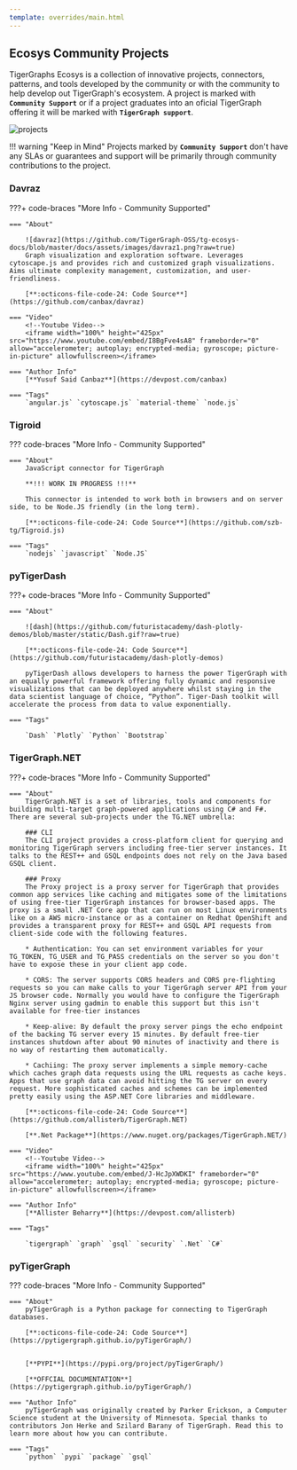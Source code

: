 ```yaml
---
template: overrides/main.html
---
```


## Ecosys Community Projects
TigerGraphs Ecosys is a collection of innovative projects, connectors, patterns, and tools developed by the community or with the community to help develop out TigerGraph's ecosystem. A project is marked with **`Community Support`** or if a project graduates into an oficial TigerGraph offering it will be marked with **`TigerGraph support`**.

![projects](https://github.com/TigerGraph-OSS/tg-ecosys-docs/blob/master/docs/assets/images/community_projects.png?raw=true)

!!! warning "Keep in Mind"
    Projects marked by **`Community Support`** don't have any SLAs or guarantees and support will be primarily through community contributions to the project.        

### Davraz

???+ code-braces "More Info - Community Supported"

    === "About"

        ![davraz](https://github.com/TigerGraph-OSS/tg-ecosys-docs/blob/master/docs/assets/images/davraz1.png?raw=true)
        Graph visualization and exploration software. Leverages cytoscape.js and provides rich and customized graph visualizations. Aims ultimate complexity management, customization, and user-friendliness.
        
        [**:octicons-file-code-24: Code Source**](https://github.com/canbax/davraz)
    
    === "Video"
        <!--Youtube Video-->
        <iframe width="100%" height="425px" src="https://www.youtube.com/embed/I8BgFve4sA8" frameborder="0" allow="accelerometer; autoplay; encrypted-media; gyroscope; picture-in-picture" allowfullscreen></iframe>

    === "Author Info" 
        [**Yusuf Said Canbaz**](https://devpost.com/canbax)

    === "Tags"
        `angular.js` `cytoscape.js` `material-theme` `node.js`
     

### Tigroid

??? code-braces "More Info - Community Supported"

    === "About"
        JavaScript connector for TigerGraph

        **!!! WORK IN PROGRESS !!!**

        This connector is intended to work both in browsers and on server side, to be Node.JS friendly (in the long term).

        [**:octicons-file-code-24: Code Source**](https://github.com/szb-tg/Tigroid.js)

    === "Tags"
        `nodejs` `javascript` `Node.JS`

### pyTigerDash

???+ code-braces "More Info - Community Supported"

    === "About"

        ![dash](https://github.com/futuristacademy/dash-plotly-demos/blob/master/static/Dash.gif?raw=true)

        [**:octicons-file-code-24: Code Source**](https://github.com/futuristacademy/dash-plotly-demos)

        pyTigerDash allows developers to harness the power TigerGraph with an equally powerful framework offering fully dynamic and responsive visualizations that can be deployed anywhere whilst staying in the data scientist language of choice, “Python”. Tiger-Dash toolkit will accelerate the process from data to value exponentially. 

    === "Tags"

        `Dash` `Plotly` `Python` `Bootstrap`

### TigerGraph.NET

???+ code-braces "More Info - Community Supported"

    === "About"
        TigerGraph.NET is a set of libraries, tools and components for building multi-target graph-powered applications using C# and F#. There are several sub-projects under the TG.NET umbrella:

        ### CLI
        The CLI project provides a cross-platform client for querying and monitoring TigerGraph servers including free-tier server instances. It talks to the REST++ and GSQL endpoints does not rely on the Java based GSQL client.

        ### Proxy
        The Proxy project is a proxy server for TigerGraph that provides common app services like caching and mitigates some of the limitations of using free-tier TigerGraph instances for browser-based apps. The proxy is a small .NET Core app that can run on most Linux environments like on a AWS micro-instance or as a container on Redhat OpenShift and provides a transparent proxy for REST++ and GSQL API requests from client-side code with the following features.

        * Authentication: You can set environment variables for your TG_TOKEN, TG_USER and TG_PASS credentials on the server so you don't have to expose these in your client app code.

        * CORS: The server supports CORS headers and CORS pre-flighting requests so you can make calls to your TigerGraph server API from your JS browser code. Normally you would have to configure the TigerGraph Nginx server using gadmin to enable this support but this isn't available for free-tier instances

        * Keep-alive: By default the proxy server pings the echo endpoint of the backing TG server every 15 minutes. By default free-tier instances shutdown after about 90 minutes of inactivity and there is no way of restarting them automatically.

        * Cachiing: The proxy server implements a simple memory-cache which caches graph data requests using the URL requests as cache keys. Apps that use graph data can avoid hitting the TG server on every request. More sophisticated caches and schemes can be implemented pretty easily using the ASP.NET Core libraries and middleware.

        [**:octicons-file-code-24: Code Source**](https://github.com/allisterb/TigerGraph.NET)

        [**.Net Package**](https://www.nuget.org/packages/TigerGraph.NET/)

    === "Video"
        <!--Youtube Video-->
        <iframe width="100%" height="425px" src="https://www.youtube.com/embed/J-HcJpXWDKI" frameborder="0" allow="accelerometer; autoplay; encrypted-media; gyroscope; picture-in-picture" allowfullscreen></iframe>

    === "Author Info"
        [**Allister Beharry**](https://devpost.com/allisterb)

    === "Tags"

        `tigergraph` `graph` `gsql` `security` `.Net` `C#`

### pyTigerGraph

??? code-braces "More Info - Community Supported"

    === "About"
        pyTigerGraph is a Python package for connecting to TigerGraph databases.
        
        [**:octicons-file-code-24: Code Source**](https://pytigergraph.github.io/pyTigerGraph/)


        [**PYPI**](https://pypi.org/project/pyTigerGraph/)

        [**OFFCIAL DOCUMENTATION**](https://pytigergraph.github.io/pyTigerGraph/)

    === "Author Info" 
        pyTigerGraph was originally created by Parker Erickson, a Computer Science student at the University of Minnesota. Special thanks to contributors Jon Herke and Szilard Barany of TigerGraph. Read this to learn more about how you can contribute.

    === "Tags"
        `python` `pypi` `package` `gsql`


